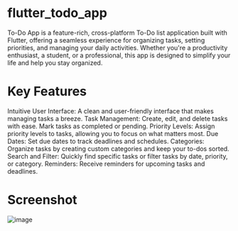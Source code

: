 # flutter_todo_app

To-Do App is a feature-rich, cross-platform To-Do list application built with Flutter, offering a seamless experience for organizing tasks, setting priorities, and managing your daily activities. Whether you're a productivity enthusiast, a student, or a professional, this app is designed to simplify your life and help you stay organized.

# Key Features
Intuitive User Interface: A clean and user-friendly interface that makes managing tasks a breeze.
Task Management: Create, edit, and delete tasks with ease. Mark tasks as completed or pending.
Priority Levels: Assign priority levels to tasks, allowing you to focus on what matters most.
Due Dates: Set due dates to track deadlines and schedules.
Categories: Organize tasks by creating custom categories and keep your to-dos sorted.
Search and Filter: Quickly find specific tasks or filter tasks by date, priority, or category.
Reminders: Receive reminders for upcoming tasks and deadlines.

# Screenshot

![image](https://github.com/saicharan21-dev/ToDo-App/assets/75615707/08cb3ee2-19e8-4cc9-8c92-8408208dd085)


